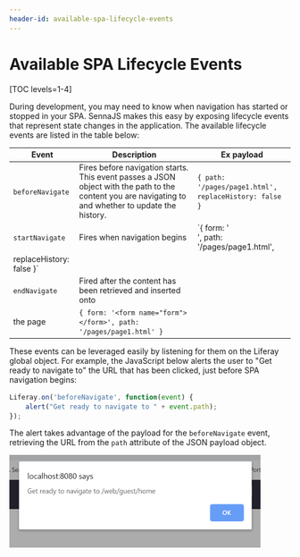 ```yaml
---
header-id: available-spa-lifecycle-events
---
```


# Available SPA Lifecycle Events

[TOC levels=1-4]

During development, you may need to know when navigation has started or stopped 
in your SPA. SennaJS makes this easy by exposing lifecycle events that 
represent state changes in the application. The available lifecycle events are 
listed in the table below:

| Event | Description | Ex payload |
| --- | --- | --- |
| `beforeNavigate` | Fires before navigation starts. This event passes a JSON object with the path to the content you are navigating to and whether to update the history. | `{ path: '/pages/page1.html', replaceHistory: false }` |
| `startNavigate` | Fires when navigation begins | `{ form: '<form name="form"></form>', path: '/pages/page1.html',
replaceHistory: false }` |
| `endNavigate` | Fired after the content has been retrieved and inserted onto
the page | `{ form: '<form name="form"></form>', path: '/pages/page1.html' }` |

These events can be leveraged easily by listening for them on the Liferay global 
object. For example, the JavaScript below alerts the user to "Get ready to 
navigate to" the URL that has been clicked, just before SPA navigation begins:

```javascript
Liferay.on('beforeNavigate', function(event) {
    alert("Get ready to navigate to " + event.path);
});
```

The alert takes advantage of the payload for the `beforeNavigate` event, 
retrieving the URL from the `path` attribute of the JSON payload object. 

![Figure 1: You can leverage SPA lifecycle events in your apps.](../../../images/private-messaging-before-navigate.png)
